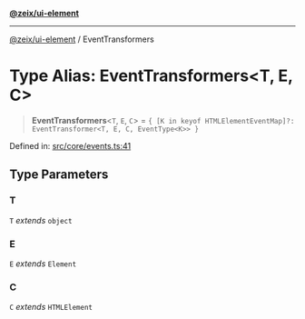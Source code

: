 [**@zeix/ui-element**](../README.md)

***

[@zeix/ui-element](../globals.md) / EventTransformers

# Type Alias: EventTransformers\<T, E, C\>

> **EventTransformers**\<`T`, `E`, `C`\> = `{ [K in keyof HTMLElementEventMap]?: EventTransformer<T, E, C, EventType<K>> }`

Defined in: [src/core/events.ts:41](https://github.com/zeixcom/ui-element/blob/1c318eb583bce4633e1df4a42dee77859303e28e/src/core/events.ts#L41)

## Type Parameters

### T

`T` *extends* `object`

### E

`E` *extends* `Element`

### C

`C` *extends* `HTMLElement`
